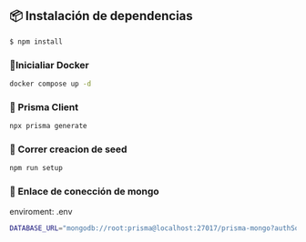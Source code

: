 ## 📦 Instalación de dependencias

```bash
$ npm install
```

### 🐋Inicialiar Docker

```bash
docker compose up -d
```

### 🔮 Prisma Client

```bash
npx prisma generate
```

### 🌱 Correr creacion de seed

```bash
npm run setup
```

### 🔌 Enlace de conección de mongo
enviroment: .env

```bash
DATABASE_URL="mongodb://root:prisma@localhost:27017/prisma-mongo?authSource=admin&retryWrites=true&w=majority"
```